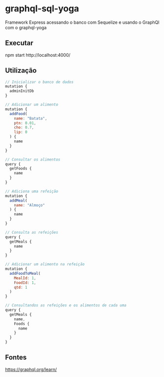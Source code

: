 # graphql-sql-yoga
Framework Express acessando o banco com Sequelize e usando o GraphQl com o graphql-yoga

## Executar
npm start
http://localhost:4000/

## Utilização

```javascript
// Inicializar o banco de dados
mutation {
  adminInitDb
}

// Adicionar um alimento
mutation {
  addFood(
    name: "Batata",
    ptn: 0.01,
    cho: 0.7,
    lip: 0
  ) {
    name
  }
}

// Consultar os alimentos
query {
  getFoods {
    name
  }
}

// Adiciona uma refeição
mutation {
  addMeal(
    name: "Almoço"
  ) {
    name
  }
}

// Consulta as refeições
query {
  getMeals {
    name
  }
}

// Adicionar um alimento na refeição
mutation {
  addFoodToMeal(
    MealId: 1,
    FoodId: 1,
    qtd: 1
  )
}

// Consultandos as refeições e os alimentos de cada uma
query {
  getMeals {
    name,
    Foods {
      name
    }
  }
}
```

## Fontes
https://graphql.org/learn/